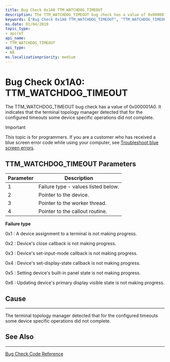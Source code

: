 ```yaml
---
title: Bug Check 0x1A0 TTM_WATCHDOG_TIMEOUT
description: The TTM_WATCHDOG_TIMEOUT bug check has a value of 0x000001A0. It indicates that the terminal topology manager detected that for the configured timeouts some device specific operations did not complete.
keywords: ["Bug Check 0x1A0 TTM_WATCHDOG_TIMEOUT", "TTM_WATCHDOG_TIMEOUT"]
ms.date: 01/04/2019
topic_type:
- apiref
api_name:
- TTM_WATCHDOG_TIMEOUT
api_type:
- NA
ms.localizationpriority: medium
---
```


# Bug Check 0x1A0: TTM\_WATCHDOG\_TIMEOUT

The TTM\_WATCHDOG\_TIMEOUT bug check has a value of 0x000001A0. It indicates that the terminal topology manager detected that for the configured timeouts some device specific operations did not complete.

> [!IMPORTANT]
> This topic is for programmers. If you are a customer who has received a blue screen error code while using your computer, see [Troubleshoot blue screen errors](https://support.microsoft.com/help/14238/windows-10-troubleshoot-blue-screen-errors).

 

## TTM\_WATCHDOG\_TIMEOUT Parameters

|Parameter|Description|
|--- |--- |
|1| Failure type - values listed below.|
|2| Pointer to the device. |
|3| Pointer to the worker thread.|
|4| Pointer to the callout routine. |

**Failure type**

0x1 : A device assignment to a terminal is not making progress.

0x2 : Device's close callback is not making progress.

0x3 : Device's set-input-mode callback is not making progress.

0x4 : Device's set-display-state callback is not making progress.

0x5 : Setting device's built-in panel state is not making progress.

0x6 : Updating device's primary display visible state is not making progress.

## Cause
-----

The terminal topology manager detected that for the configured timeouts some device specific operations did not complete.


## See Also
----------

[Bug Check Code Reference](bug-check-code-reference2.md)

